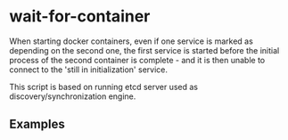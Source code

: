 # wait-for-container

When starting docker containers, even if one service is marked as depending on the second one,
the first service is started before the initial process of the second container is complete - and
it is then unable to connect to the 'still in initialization' service.

This script is based on running etcd server used as discovery/synchronization engine.

## Examples